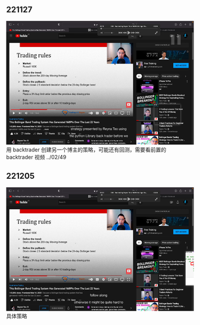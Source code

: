 ## 221127

<img src='./img/2022-11-27-11-51-12.png' height=333px></img>  
用 backtrader 创建另一个博主的策略，可能还有回测，需要看前置的 backtrader 视频 ../02/49

## 221205       

<img src='./img/2022-12-05-10-42-57.png' height=333px></img>  
具体策略        



